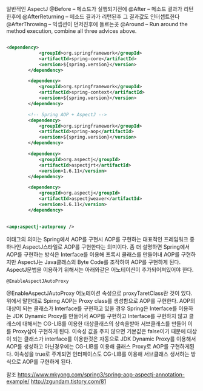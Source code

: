 일반적인 AspectJ
@Before – 메소드가 실행되기전에
@After – 메소드 결과가 리턴한후에
@AfterReturning – 메소드 결과가 리턴된후 그 결과값도 인터셉트한다
@AfterThrowing – 익셉션이 던저진후에 들르는곳
@Around – Run around the method execution, combine all three advices above.



```xml

<dependency>
			<groupId>org.springframework</groupId>
			<artifactId>spring-core</artifactId>
			<version>${spring.version}</version>
		</dependency>

		<dependency>
			<groupId>org.springframework</groupId>
			<artifactId>spring-context</artifactId>
			<version>${spring.version}</version>
		</dependency>

		<!-- Spring AOP + AspectJ -->
		<dependency>
			<groupId>org.springframework</groupId>
			<artifactId>spring-aop</artifactId>
			<version>${spring.version}</version>
		</dependency>

		<dependency>
			<groupId>org.aspectj</groupId>
			<artifactId>aspectjrt</artifactId>
			<version>1.6.11</version>
		</dependency>

		<dependency>
			<groupId>org.aspectj</groupId>
			<artifactId>aspectjweaver</artifactId>
			<version>1.6.11</version>
		</dependency>

```

##
```xml
<aop:aspectj-autoproxy />
```
이태그의 의미는 Spring에서 AOP를 구현시 AOP를 구현하는 대표적인 프레임워크 중 하나인 AspectJ스타일로 AOP를 구현한다는 의미이다. 좀 더 설명하면 Spring에서 AOP를 구현하는 방식은 Interface를 이용해 프록시 클래스를 만들어내 AOP를 구현하지만 AspectJ는 Java클래스의 Byte Code를 조작하여 AOP를 구현하게 된다. AspectJ문법을 이용하기 위해서는 아래와같은 어노테이션이 추가되어져있어야 한다.
```
@EnableAspectJAutoProxy
```
@EnableAspectJAutoProxy 어노테이션 속성으로 proxyTaretClass란 것이 있다. 위에서 말한대로 Spirng AOP는 Proxy class를 생성함으로 AOP를 구현한다. AOP의 대상이 되는 클래스가 Interface를 구현하고 있을 경우 Spring은 Interface를 이용하는 JDK Dynamic Proxy를 만들어서 AOP를 구현하고 Interface를 구현하지 않고 클래스에 대해서는 CG-LIB를 이용한 대상클래스의 상속을받아 서브클래스를 만들어 이를 Proxy삼아 구현하게 된다. 이속성 값을 주지 않으면 기본값은 false이기 때문에 대상이 되는 클래스가 interface를 이용한것은 자동으로 JDK Dynamic Proxy를 이용해서 AOP를 생성하고 아닌경우에는 CG-LIB를 이용해 클래스  Proxy로 AOP를 구현하게된다. 이속성을 true로 주게되면 인터페이스도 CG-LIB를 이용해 서브클래스 생서하는 방식으로 AOP를 구현하게 된다.


참조
https://www.mkyong.com/spring3/spring-aop-aspectj-annotation-example/
http://zgundam.tistory.com/81

